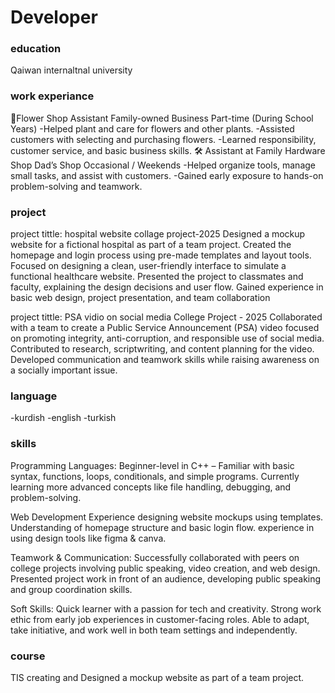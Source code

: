 # Developer

### education 
Qaiwan internaltnal university

### work experiance

🌸Flower Shop Assistant
Family-owned Business 
Part-time (During School Years)
-Helped plant and care for flowers and other plants.
-Assisted customers with selecting and purchasing flowers.
-Learned responsibility, customer service, and basic business skills. 
🛠️ Assistant at Family Hardware Shop
Dad’s Shop 
Occasional / Weekends
-Helped organize tools, manage small tasks, and assist with customers.
-Gained early exposure to hands-on problem-solving and teamwork.

### project 

project tittle: hospital website
collage project-2025
Designed a mockup website for a fictional hospital as part of a team project.
Created the homepage and login process using pre-made templates and layout tools.
Focused on designing a clean, user-friendly interface to simulate a functional healthcare website.
Presented the project to classmates and faculty, explaining the design decisions and user flow.
Gained experience in basic web design, project presentation, and team collaboration

project tittle: PSA vidio on social media 
College Project - 2025
Collaborated with a team to create a Public Service Announcement (PSA) video focused on promoting integrity, anti-corruption, and responsible use of social media.
Contributed to research, scriptwriting, and content planning for the video.
Developed communication and teamwork skills while raising awareness on a socially important issue.

### language

-kurdish
-english 
-turkish

### skills 

Programming Languages:
Beginner-level in C++ – Familiar with basic syntax, functions, loops, conditionals, and simple programs.
Currently learning more advanced concepts like file handling, debugging, and problem-solving.

Web Development 
Experience designing website mockups using templates.
Understanding of homepage structure and basic login flow.
experience in using design tools like figma & canva.

Teamwork & Communication:
Successfully collaborated with peers on college projects involving public speaking, video creation, and web design.
Presented project work in front of an audience, developing public speaking and group coordination skills.

Soft Skills:
Quick learner with a passion for tech and creativity.
Strong work ethic from early job experiences in customer-facing roles.
Able to adapt, take initiative, and work well in both team settings and independently.

### course

TIS
creating and Designed a mockup website as part of a team project.
